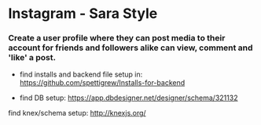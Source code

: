 # Instagram - Sara Style

### Create a user profile where they can post media to their account for friends and followers alike can view, comment and 'like' a post. 

* find installs and backend file setup in: https://github.com/spettigrew/Installs-for-backend

* find DB setup: https://app.dbdesigner.net/designer/schema/321132

find knex/schema setup: http://knexjs.org/